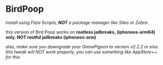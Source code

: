 # BirdPoop

*install using Filza Scripts, **NOT** a package manager like Sileo or Zebra.*

this version of Bird Poop works on **rootless jailbreaks, (iphoneos-arm64) only. NOT rootful jailbreaks (iphoneos-arm)**

*also, make sure you downgrade your GamePigeon to version v2.2.2 or else this tweak will NOT work properly, you can use something like AppStore++ for this.*

